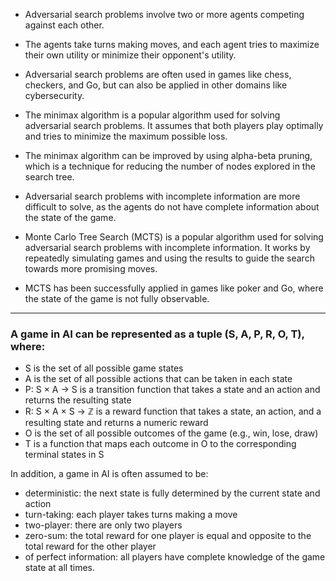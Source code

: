 
- Adversarial search problems involve two or more agents competing against each other.

- The agents take turns making moves, and each agent tries to maximize their own utility or minimize their opponent's utility.

- Adversarial search problems are often used in games like chess, checkers, and Go, but can also be applied in other domains like cybersecurity.

- The minimax algorithm is a popular algorithm used for solving adversarial search problems. It assumes that both players play optimally and tries to minimize the maximum possible loss.

- The minimax algorithm can be improved by using alpha-beta pruning, which is a technique for reducing the number of nodes explored in the search tree.

- Adversarial search problems with incomplete information are more difficult to solve, as the agents do not have complete information about the state of the game.

- Monte Carlo Tree Search (MCTS) is a popular algorithm used for solving adversarial search problems with incomplete information. It works by repeatedly simulating games and using the results to guide the search towards more promising moves.

- MCTS has been successfully applied in games like poker and Go, where the state of the game is not fully observable.

---

### A game in AI can be represented as a tuple (S, A, P, R, O, T), where:

-   S is the set of all possible game states
-   A is the set of all possible actions that can be taken in each state
-   P: S × A → S is a transition function that takes a state and an action and returns the resulting state
-   R: S × A × S → ℤ is a reward function that takes a state, an action, and a resulting state and returns a numeric reward
-   O is the set of all possible outcomes of the game (e.g., win, lose, draw)
-   T is a function that maps each outcome in O to the corresponding terminal states in S

In addition, a game in AI is often assumed to be:

-   deterministic: the next state is fully determined by the current state and action
-   turn-taking: each player takes turns making a move
-   two-player: there are only two players
-   zero-sum: the total reward for one player is equal and opposite to the total reward for the other player
-   of perfect information: all players have complete knowledge of the game state at all times.




